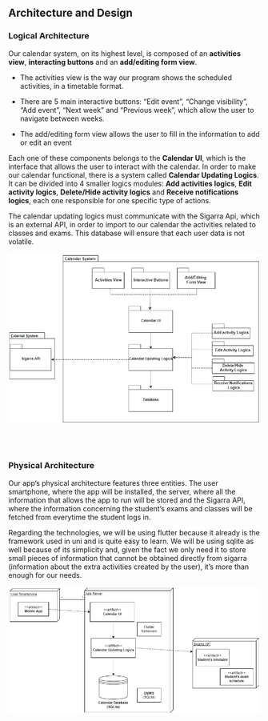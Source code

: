 ## Architecture and Design

### Logical Architecture
Our calendar system, on its highest level,  is composed of an **activities view**, **interacting buttons** and an **add/editing form view**.
- The activities view is the way our program shows the scheduled activities, in a timetable format.

- There are 5 main interactive buttons: “Edit event”, “Change visibility”, “Add event”, “Next week” and “Previous week”, which allow the user to navigate between weeks.

- The add/editing form view allows the user to fill in the information to add or edit an event


Each one of these components belongs to the **Calendar UI**, which is the interface that allows the user to interact with the calendar.
In order to make our calendar functional, there is a system called **Calendar Updating Logics**. It can be divided into 4 smaller logics modules: **Add activities logics**, **Edit activity logics**, **Delete/Hide activity logics** and **Receive notifications logics**, each one responsible for one specific type of actions.

The calendar updating logics must communicate with the Sigarra Api, which is an external API, in order to import to our calendar the activities related to classes and exams. This database will ensure that each user data is not volatile.

![LogicalView](images/LogicalView.jpg)

<br><br>

### Physical Architecture
Our app’s physical architecture features three entities. The user smartphone, where the app will be installed, the server, where all the information that allows the app to run will be stored and the Sigarra API, where the information concerning the student’s exams and classes will be fetched from everytime the student logs in.

Regarding the technologies, we will be using flutter because it already is the framework used in uni and is quite easy to learn. We will be using sqlite as well because of its simplicity and, given the fact we only need it to store small pieces of information that cannot be obtained directly from sigarra (information about the extra activities created by the user), it’s more than enough for our needs.



![DeploymentView](images/PhysicalView.jpg)